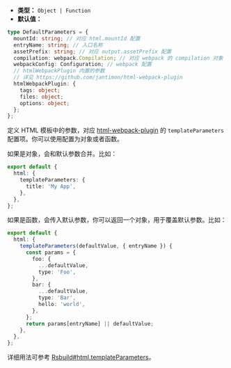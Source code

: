 - **类型：** `Object | Function`
- **默认值：**

```ts
type DefaultParameters = {
  mountId: string; // 对应 html.mountId 配置
  entryName: string; // 入口名称
  assetPrefix: string; // 对应 output.assetPrefix 配置
  compilation: webpack.Compilation; // 对应 webpack 的 compilation 对象
  webpackConfig: Configuration; // webpack 配置
  // htmlWebpackPlugin 内置的参数
  // 详见 https://github.com/jantimon/html-webpack-plugin
  htmlWebpackPlugin: {
    tags: object;
    files: object;
    options: object;
  };
};
```

定义 HTML 模板中的参数，对应 [html-webpack-plugin](https://github.com/jantimon/html-webpack-plugin) 的 `templateParameters` 配置项。你可以使用配置为对象或者函数。

如果是对象，会和默认参数合并。比如：

```ts
export default {
  html: {
    templateParameters: {
      title: 'My App',
    },
  },
};
```

如果是函数，会传入默认参数，你可以返回一个对象，用于覆盖默认参数。比如：

```ts
export default {
  html: {
    templateParameters(defaultValue, { entryName }) {
      const params = {
        foo: {
          ...defaultValue,
          type: 'Foo',
        },
        bar: {
          ...defaultValue,
          type: 'Bar',
          hello: 'world',
        },
      };
      return params[entryName] || defaultValue;
    },
  },
};
```

详细用法可参考 [Rsbuild#html.templateParameters](https://rsbuild.dev/zh/config/html/template-parameters)。
